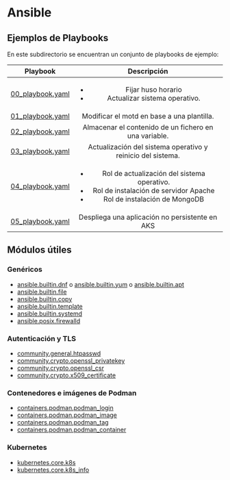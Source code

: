 # Ansible

## Ejemplos de Playbooks

En este subdirectorio se encuentran un conjunto de playbooks de ejemplo:

|Playbook|Descripción|
|:---:|:---:|
|[00_playbook.yaml](./00_playbook.yaml)|<ul><li>Fijar huso horario</li><li>Actualizar sistema operativo.</li></ul>|
|[01_playbook.yaml](./01_playbook.yaml)|Modificar el motd en base a una plantilla.|
|[02_playbook.yaml](./02_playbook.yaml)|Almacenar el contenido de un fichero en una variable.|
|[03_playbook.yaml](./03_playbook.yaml)|Actualización del sistema operativo y reinicio del sistema.|
|[04_playbook.yaml](./04_playbook.yaml)|<ul><li>Rol de actualización del sistema operativo.</li><li>Rol de instalación de servidor Apache</li><li>Rol de instalación de MongoDB</li></ul>|
|[05_playbook.yaml](./05_playbook.yaml)|Despliega una aplicación no persistente en AKS|

## Módulos útiles

### Genéricos

* [ansible.builtin.dnf](https://docs.ansible.com/ansible/latest/collections/ansible/builtin/dnf_module.html) o [ansible.builtin.yum](https://docs.ansible.com/ansible/latest/collections/ansible/builtin/yum_module.html) o [ansible.builtin.apt](https://docs.ansible.com/ansible/latest/collections/ansible/builtin/apt_module.html)
* [ansible.builtin.file](https://docs.ansible.com/ansible/latest/collections/ansible/builtin/file_module.html)
* [ansible.builtin.copy](https://docs.ansible.com/ansible/latest/collections/ansible/builtin/copy_module.html)
* [ansible.builtin.template](https://docs.ansible.com/ansible/latest/collections/ansible/builtin/template_module.html)
* [ansible.builtin.systemd](https://docs.ansible.com/ansible/latest/collections/ansible/builtin/systemd_module.html)
* [ansible.posix.firewalld](https://docs.ansible.com/ansible/latest/collections/ansible/posix/firewalld_module.html)

### Autenticación y TLS

* [community.general.htpasswd](https://docs.ansible.com/ansible/latest/collections/community/general/htpasswd_module.html)
* [community.crypto.openssl_privatekey](https://docs.ansible.com/ansible/latest/collections/community/crypto/openssl_privatekey_module.html)
* [community.crypto.openssl_csr](https://docs.ansible.com/ansible/latest/collections/community/crypto/openssl_csr_module.html)
* [community.crypto.x509_certificate](https://docs.ansible.com/ansible/latest/collections/community/crypto/x509_certificate_module.html)

### Contenedores e imágenes de Podman

* [containers.podman.podman_login](https://docs.ansible.com/ansible/latest/collections/containers/podman/podman_login_module.html)
* [containers.podman.podman_image](https://docs.ansible.com/ansible/latest/collections/containers/podman/podman_image_module.html)
* [containers.podman.podman_tag](https://docs.ansible.com/ansible/latest/collections/containers/podman/podman_tag_module.html)
* [containers.podman.podman_container](https://docs.ansible.com/ansible/latest/collections/containers/podman/podman_container_module.html)

### Kubernetes

* [kubernetes.core.k8s](https://docs.ansible.com/ansible/latest/collections/kubernetes/core/k8s_module.html)
* [kubernetes.core.k8s_info](https://docs.ansible.com/ansible/latest/collections/kubernetes/core/k8s_info_module.html)
